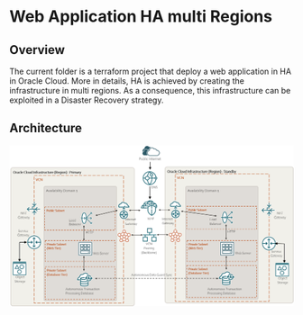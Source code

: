 # Web Application HA multi Regions

## Overview 

The current folder is a terraform project that deploy a web application in HA in Oracle Cloud.
More in details, HA is achieved by creating the infrastructure in multi regions.
As a consequence, this infrastructure can be exploited in a Disaster Recovery strategy.

## Architecture

![Web Application Multi Regions Architecture](../images/ha-multi-regions.png)